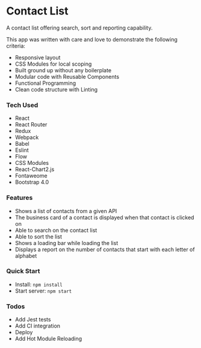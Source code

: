 # Contact List

A contact list offering search, sort and reporting capability.

This app was written with care and love to demonstrate the following criteria:

* Responsive layout
* CSS Modules for local scoping
* Built ground up without any boilerplate
* Modular code with Reusable Components
* Functional Programming
* Clean code structure with Linting

### Tech Used

* React
* React Router
* Redux
* Webpack
* Babel
* Eslint
* Flow
* CSS Modules
* React-Chart2.js
* Fontaweome
* Bootstrap 4.0

### Features

* Shows a list of contacts from a given API
* The business card of a contact is displayed when that contact is clicked on
* Able to search on the contact list
* Able to sort the list
* Shows a loading bar while loading the list
* Displays a report on the number of contacts that start with each letter of alphabet

### Quick Start

* Install: `npm install`
* Start server: `npm start`

### Todos

* Add Jest tests
* Add CI integration
* Deploy
* Add Hot Module Reloading
